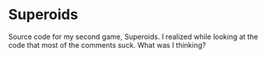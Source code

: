 # Superoids
 Source code for my second game, Superoids. I realized while looking at the code that most of the comments suck. What was I thinking?
